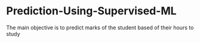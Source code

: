 # Prediction-Using-Supervised-ML
The main objective is to predict marks of the student based of their hours to study
